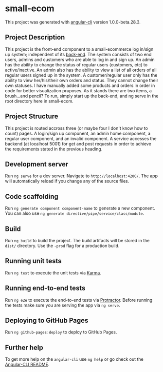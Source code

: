 # small-ecom

This project was generated with [angular-cli](https://github.com/angular/angular-cli) version 1.0.0-beta.28.3.

## Project Description

This project is the front-end component to a small-ecommerce log in/sign up system; independent of its [back-end](https://github.com/shahd-s/backend). The system consists of two end users, admins and customers who are able to log in and sign up. An admin has the ability to change the status of regular users (customers, etc) to active/inactive. An admin also has the ability to view a list of all orders of all regular users signed up in the system. A customer/regular user only has the ability to view her/his/their own orders and status. They cannot change their own statuses. I have manually added some products and orders in order in code for better visualization pruposes. As it stands there are two items, a brush...and pencil? To run, simply start up the back-end, and ng serve in the root directory here in small-ecom. 

## Project Structure

This project is routed accross three (or maybe four I don't know how to count) pages. A login/sign up component, an admin home component, a regular user component, and an invalid component. A service accesses the backend (at localhost 5001) for get and post requests in order to achieve the requirements stated in the previous heading.

## Development server

Run `ng serve` for a dev server. Navigate to `http://localhost:4200/`. The app will automatically reload if you change any of the source files.

## Code scaffolding

Run `ng generate component component-name` to generate a new component. You can also use `ng generate directive/pipe/service/class/module`.

## Build

Run `ng build` to build the project. The build artifacts will be stored in the `dist/` directory. Use the `-prod` flag for a production build.

## Running unit tests

Run `ng test` to execute the unit tests via [Karma](https://karma-runner.github.io).

## Running end-to-end tests

Run `ng e2e` to execute the end-to-end tests via [Protractor](http://www.protractortest.org/).
Before running the tests make sure you are serving the app via `ng serve`.

## Deploying to GitHub Pages

Run `ng github-pages:deploy` to deploy to GitHub Pages.

## Further help

To get more help on the `angular-cli` use `ng help` or go check out the [Angular-CLI README](https://github.com/angular/angular-cli/blob/master/README.md).
